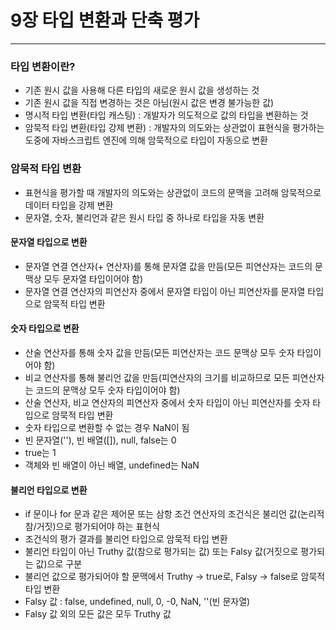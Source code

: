 # 9장 타입 변환과 단축 평가

---

### 타입 변환이란?

* 기존 원시 값을 사용해 다른 타입의 새로운 원시 값을 생성하는 것
* 기존 원시 값을 직접 변경하는 것은 아님(원시 값은 변경 불가능한 값)
* 명시적 타입 변환(타입 캐스팅) : 개발자가 의도적으로 값의 타입을 변환하는 것
* 암묵적 타입 변환(타입 강제 변환) : 개발자의 의도와는 상관없이 표현식을 평가하는 도중에 자바스크립트 엔진에 의해 암묵적으로 타입이 자동으로 변환

### 암묵적 타입 변환

* 표현식을 평가할 때 개발자의 의도와는 상관없이 코드의 문맥을 고려해 암묵적으로 데이터 타입을 강제 변환
* 문자열, 숫자, 불리언과 같은 원시 타입 중 하나로 타입을 자동 변환

#### 문자열 타입으로 변환

* 문자열 연결 연산자(+ 연산자)를 통해 문자열 값을 만듬(모든 피연산자는 코드의 문맥상 모두 문자열 타입이어야 함)
* 문자열 연결 연산자의 피연산자 중에서 문자열 타입이 아닌 피연산자를 문자열 타입으로 암묵적 타입 변환

#### 숫자 타입으로 변환

* 산술 연산자를 통해 숫자 값을 만듬(모든 피연산자는 코드 문맥상 모두 숫자 타입이어야 함)
* 비교 연산자를 통해 불리언 값을 만듬(피연산자의 크기를 비교하므로 모든 피연산자는 코드의 문맥상 모두 숫자 타입이어야 함)
* 산술 연산자, 비교 연산자의 피연산자 중에서 숫자 타입이 아닌 피연산자를 숫자 타입으로 암묵적 타입 변환
* 숫자 타입으로 변환할 수 없는 경우 NaN이 됨
* 빈 문자열(''), 빈 배열([]), null, false는 0
* true는 1
* 객체와 빈 배열이 아닌 배열, undefined는 NaN

#### 불리언 타입으로 변환

* if 문이나 for 문과 같은 제어문 또는 삼항 조건 연산자의 조건식은 불리언 값(논리적 참/거짓)으로 평가되어야 하는 표현식
* 조건식의 평가 결과를 불리언 타입으로 암묵적 타입 변환
* 불리언 타입이 아닌 Truthy 값(참으로 평가되는 값) 또는 Falsy 값(거짓으로 평가되는 값)으로 구분
* 불리언 값으로 평가되어야 할 문맥에서 Truthy → true로, Falsy → false로 암묵적 타입 변환
* Falsy 값 : false, undefined, null, 0, -0, NaN, ''(빈 문자열)
* Falsy 값 외의 모든 값은 모두 Truthy 값